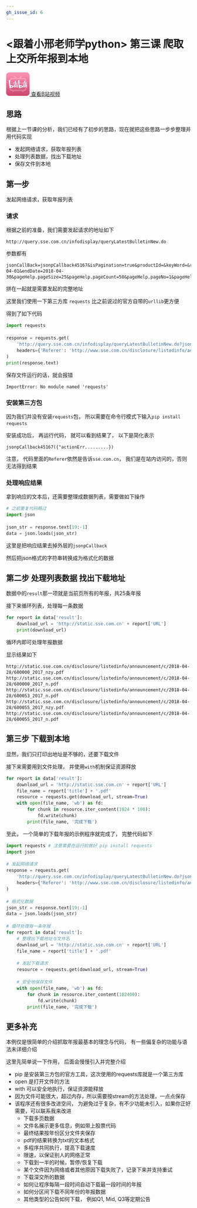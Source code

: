 ```yaml
---
gh_issue_id: 6
---
```

# <跟着小邢老师学python> 第三课 爬取上交所年报到本地

<a href="https://www.bilibili.com/video/av35860657/" target="_blank">
  <img src="/topic/images/bilibili.png" />
  查看B站视频
</a>

## 思路
根据上一节课的分析，我们已经有了初步的思路，现在就把这些思路一步步整理并用代码实现

- 发起网络请求，获取年报列表
- 处理列表数据，找出下载地址
- 保存文件到本地

## 第一步
发起网络请求，获取年报列表

### 请求
根据之前的准备，我们需要发起请求的地址如下
```
http://query.sse.com.cn/infodisplay/queryLatestBulletinNew.do
```

参数都有
```
jsonCallBack=jsonpCallback45167&isPagination=true&productId=&keyWord=&reportType2=DQGG&reportType=YEARLY&beginDate=2018-04-01&endDate=2018-04-30&pageHelp.pageSize=25&pageHelp.pageCount=50&pageHelp.pageNo=1&pageHelp.beginPage=1&pageHelp.cacheSize=1&pageHelp.endPage=5&_=1541665378128
```

拼在一起就是需要发起的完整地址

这里我们使用一下第三方库 `requests` 比之前说过的官方自带的`urllib`更方便

得到了如下代码
```python
import requests

response = requests.get(
    'http://query.sse.com.cn/infodisplay/queryLatestBulletinNew.do?jsonCallBack=jsonpCallback45167&isPagination=true&productId=&keyWord=&reportType2=DQGG&reportType=YEARLY&beginDate=2018-04-01&endDate=2018-04-30&pageHelp.pageSize=25&pageHelp.pageCount=50&pageHelp.pageNo=1&pageHelp.beginPage=1&pageHelp.cacheSize=1&pageHelp.endPage=5&_=1541665378128',
    headers={'Referer': 'http://www.sse.com.cn/disclosure/listedinfo/announcement/'}
)
print(response.text)
```

保存文件运行的话，就会报错
```
ImportError: No module named 'requests'
```

### 安装第三方包
因为我们并没有安装`requests`包， 所以需要在命令行模式下输入`pip install requests`

安装成功后， 再运行代码， 就可以看到结果了， 以下是简化表示

```
jsonpCallback45167({"actionErr.........})
```

注意， 代码里面的`Referer`依然是告诉`sse.com.cn`， 我们是在站内访问的，否则无法得到结果


### 处理响应结果
拿到响应的文本后，还需要整理成数据列表，需要做如下操作

```python
# 之前重复代码略过
import json

json_str = response.text[19:-1]
data = json.loads(json_str)
```

这里是把响应结果去掉外层的`jsonpCallback`

然后把json格式的字符串转换成为格式化的数据

## 第二步 处理列表数据 找出下载地址
数据中的`result`那一项就是当前页所有的年报，共25条年报

接下来循环列表，处理每一条数据

```python
for report in data['result']:
    download_url = 'http://static.sse.com.cn' + report['URL']
    print(download_url)
```

循环内即可处理年报数据

显示结果如下
```
http://static.sse.com.cn/disclosure/listedinfo/announcement/c/2018-04-28/600000_2017_nzy.pdf
http://static.sse.com.cn/disclosure/listedinfo/announcement/c/2018-04-28/600000_2017_n.pdf
http://static.sse.com.cn/disclosure/listedinfo/announcement/c/2018-04-28/600053_2017_n.pdf
http://static.sse.com.cn/disclosure/listedinfo/announcement/c/2018-04-28/600055_2017_nzy.pdf
http://static.sse.com.cn/disclosure/listedinfo/announcement/c/2018-04-28/600055_2017_n.pdf
```

## 第三步 下载到本地
显然，我们只打印出地址是不够的，还要下载文件

接下来需要用到文件处理， 并使用`with`机制保证资源释放

```python
for report in data['result']:
    download_url = 'http://static.sse.com.cn' + report['URL']
    file_name = report['title'] + '.pdf'
    resource = requests.get(download_url, stream=True)
    with open(file_name, 'wb') as fd:
        for chunk in resource.iter_content(1024 * 100):
            fd.write(chunk)
        print(file_name, '完成下载')
```

至此， 一个简单的下载年报的示例程序就完成了， 完整代码如下

```python
import requests # 注意需要在运行前做好 pip install requests
import json

# 发起网络请求
response = requests.get(
    'http://query.sse.com.cn/infodisplay/queryLatestBulletinNew.do?jsonCallBack=jsonpCallback45167&isPagination=true&productId=&keyWord=&reportType2=DQGG&reportType=YEARLY&beginDate=2018-04-01&endDate=2018-04-30&pageHelp.pageSize=25&pageHelp.pageCount=50&pageHelp.pageNo=1&pageHelp.beginPage=1&pageHelp.cacheSize=1&pageHelp.endPage=5&_=1541665378128',
    headers={'Referer': 'http://www.sse.com.cn/disclosure/listedinfo/announcement/'}
)

# 格式化数据
json_str = response.text[19:-1]
data = json.loads(json_str)

# 循环处理每一条年报
for report in data['result']:
    # 整理出下载地址与文件名
    download_url = 'http://static.sse.com.cn' + report['URL']
    file_name = report['title'] + '.pdf'

    # 发起下载请求
    resource = requests.get(download_url, stream=True)

    # 安全地保存文件
    with open(file_name, 'wb') as fd:
        for chunk in resource.iter_content(102400):
            fd.write(chunk)
        print(file_name, '完成下载')
```

## 更多补充
本例仅是很简单的介绍抓取年报最基本的理念与代码， 有一些偏复杂的功能与语法未详细介绍

这里先简单说一下作用， 后面会慢慢引入并完整介绍

- pip 是安装第三方包的官方工具，这次使用的requests库就是一个第三方库
- open 是打开文件的方法
- with 可以安全地执行，保证资源能释放
- 因为文件可能很大，超过内存，所以需要按stream的方法处理，一点点保存
- 该程序还有很多改进空间， 为避免过于复杂，有不少功能未引入，如果你正好需要，可以联系我来改进
    - 下载多页数据
    - 文件名展示更多信息，例如带上股票代码
    - 最终结果按年份区分文件夹保存
    - pdf的结果转换为txt的文本格式
    - 多程序共同执行，提高下载速度
    - 限速，以保证别人的网络正常
    - 下载到一半的时候，暂停/恢复下载
    - 某个文件因为网络或者其他原因下载失败了，记录下来并支持重试
    - 下载深交所的数据
    - 如何让程序每隔一段时间自动下载最一段时间的年报
    - 如何分区间下载不同年份的年报数据
    - 其他类型的公告如何下载， 例如Q1, Mid, Q3等定期公告

